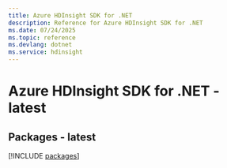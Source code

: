 ```yaml
---
title: Azure HDInsight SDK for .NET
description: Reference for Azure HDInsight SDK for .NET
ms.date: 07/24/2025
ms.topic: reference
ms.devlang: dotnet
ms.service: hdinsight
---
```

# Azure HDInsight SDK for .NET - latest
## Packages - latest
[!INCLUDE [packages](hdinsight-index.md)]
